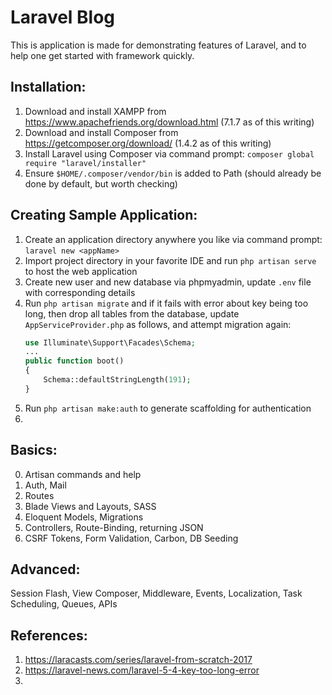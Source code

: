 # Laravel Blog
This is application is made for demonstrating features of Laravel, and to help one get started with framework quickly.

## Installation:
1. Download and install XAMPP from https://www.apachefriends.org/download.html (7.1.7 as of this writing)
2. Download and install Composer from https://getcomposer.org/download/ (1.4.2 as of this writing)
3. Install Laravel using Composer via command prompt: `composer global require "laravel/installer"`
4. Ensure `$HOME/.composer/vendor/bin` is added to Path (should already be done by default, but worth checking)
		
## Creating Sample Application:
1. Create an application directory anywhere you like via command prompt: `laravel new <appName>`
2. Import project directory in your favorite IDE and run `php artisan serve` to host the web application
3. Create new user and new database via phpmyadmin, update `.env` file with corresponding details
4. Run `php artisan migrate` and if it fails with error about key being too long, then drop all tables from the database, update `AppServiceProvider.php` as follows, and attempt migration again:
    ```php
    use Illuminate\Support\Facades\Schema;
    ...
    public function boot()
    {
        Schema::defaultStringLength(191);
    }
    ```
5. Run `php artisan make:auth` to generate scaffolding for authentication
6. 
	
## Basics:
0. Artisan commands and help
1. Auth, Mail
2. Routes
3. Blade Views and Layouts, SASS
4. Eloquent Models, Migrations
5. Controllers, Route-Binding, returning JSON
6. CSRF Tokens, Form Validation, Carbon, DB Seeding

## Advanced:
Session Flash, View Composer, Middleware, Events, Localization, Task Scheduling, Queues, APIs

	
## References:
1. https://laracasts.com/series/laravel-from-scratch-2017
2. https://laravel-news.com/laravel-5-4-key-too-long-error
3. 